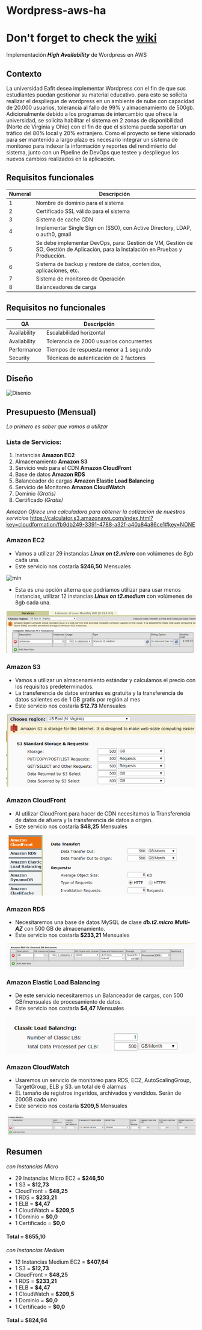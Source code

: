 # Wordpress-aws-ha

# Don't forget to check the [wiki](https://github.com/Mateo-RH/wordpress-aws-ha/wiki)

Implementación **_High Availability_** de Wordpress en AWS

## Contexto

La universidad Eafit desea implementar Wordpress con el fin de que sus estudiantes puedan gestionar su material educativo. para esto se solicita realizar el despliegue de wordpress en un ambiente de nube con capacidad de 20.000 usuarios, tolerancia al fallo de 99% y almacenamiento de 500gb.
Adicionalmente debido a los programas de intercambio que ofrece la universidad, se solicita habilitar el sistema en 2 zonas de disponibilidad (Norte de Virginia y Ohio) con el fin de que el sistema pueda soportar un tráfico del 80% local y 20% extranjero.
Como el proyecto se tiene visionado para ser mantenido a largo plazo es necesario integrar un sistema de monitoreo para indexar la información y reportes del rendimiento del sistema, junto con un Pipeline de DevOps que testee y despliegue los nuevos cambios realizados en la aplicación.


## Requisitos funcionales

| Numeral | Descripción |
| --- | --- |
| 1 | Nombre de dominio para el sistema |
| 2 | Certificado SSL válido para el sistema |
| 3 | Sistema de cache CDN |
| 4 | Implementar Single Sign on (SSO), con Active Directory, LDAP, o auth0, gmail |
| 5 | Se debe implementar DevOps, para: Gestión de VM, Gestión de SO, Gestión de Aplicación, para la Instalación en Pruebas y Producción. |
| 6 | Sistema de backup y restore de datos, contenidos, aplicaciones, etc. |
| 7 | Sistema de monitoreo de Operación |
| 8 | Balanceadores de carga |

## Requisitos no funcionales

| QA | Descripción |
| --- | --- |
| Availability | Escalabilidad horizontal |
| Availability | Tolerancia de 2000 usuarios concurrentes |
| Performance | Tiempos de respuesta menor a 1 segundo |
| Security | Técnicas de autenticación de 2 factores |

## Diseño
![Disenio](https://github.com/Mateo-RH/wordpress-aws-ha/blob/master/Imagenes/Dise%C3%B1o/Wordpress.png) 

## Presupuesto (Mensual)

_Lo primero es saber que vamos a utilizar_

### Lista de Servicios:

1. Instancias **Amazon EC2**
2. Almacenamiento **Amazon S3**
3. Servicio web para el CDN **Amazon CloudFront**
4. Base de datos **Amazon RDS**
5. Balanceador de cargas **Amazon Elastic Load Balancing**
6. Servicio de Monitoreo **Amazon CloudWatch**
7. Dominio _(Gratis)_
8. Certificado _(Gratis)_

_Amazon Ofrece una calculadora para obtener la cotización de nuestros servicios_
https://calculator.s3.amazonaws.com/index.html?key=cloudformation/fb9db249-3391-4788-a32f-a40a84a86ce1#key=NONE

### Amazon EC2

* Vamos a utilizar 29 instancias **_Linux on t2.micro_** con volúmenes de 8gb cada una.
* Este servicio nos costaría **$246,50**  Mensuales 

![min](https://github.com/Mateo-RH/wordpress-aws-ha/blob/master/Imagenes/!0.Presupuesto/Anotaci%C3%B3n%202020-03-22%20142501.png)

* Esta es una opción alterna que podríamos utilizar para usar menos instancias, utilizar 12 instancias **_Linux on t2.medium_** con volúmenes de 8gb cada una.

![Medium](https://github.com/Mateo-RH/wordpress-aws-ha/blob/master/Imagenes/!0.Presupuesto/medium.png)

### Amazon S3

* Vamos a utilizar un almacenamiento estándar y calculamos el precio con los requisitos predeterminados.
* La transferencia de datos entrantes es gratuita y la transferencia de datos salientes es de 1 GB gratis por región al mes
* Este servicio nos costaría **$12.73** Mensuales

![s3](https://github.com/Mateo-RH/wordpress-aws-ha/blob/master/Imagenes/!0.Presupuesto/S3.png)

### Amazon CloudFront

* Al utilizar CloudFront para hacer de CDN necesitamos la Transferencia de datos de afuera y la transferencia de datos a origen.
* Este servicio nos costaría **$48,25** Mensuales 

![CloudFront](https://github.com/Mateo-RH/wordpress-aws-ha/blob/master/Imagenes/!0.Presupuesto/CloudFront.png)

### Amazon RDS

* Necesitaremos una base de datos MySQL de clase **_db.t2.micro_**  **_Multi-AZ_** con 500 GB de almacenamiento.
* Este servicio nos costaría **$233,21** Mensuales

![RDS](https://github.com/Mateo-RH/wordpress-aws-ha/blob/master/Imagenes/!0.Presupuesto/RDS.png)

### Amazon Elastic Load Balancing 

* De este servicio necesitaremos un Balanceador de cargas, con 500 GB/mensuales de procesamiento de datos.
* Este servicio nos costaría **$4,47** Mensuales 

 ![balanceador](https://github.com/Mateo-RH/wordpress-aws-ha/blob/master/Imagenes/!0.Presupuesto/balanceador.png)

### Amazon CloudWatch

* Usaremos un servicio de monitoreo para RDS, EC2, AutoScalingGroup, TargetGroup, ELB y S3. un total de 6 alarmas 
* EL tamaño de registros ingeridos, archivados y vendidos. Serán de 200GB cada uno
* Este servicio nos costaría **$209,5** Mensuales

![monitoreo](https://github.com/Mateo-RH/wordpress-aws-ha/blob/master/Imagenes/!0.Presupuesto/Monitoreo%20.png)


## Resumen
_con Instancias Micro_

* 29 Instancias Micro EC2 = **$246,50**  
* 1 S3 = **$12,73**
* CloudFront = **$48,25**
* 1 RDS = **$233,21**
* 1 ELB = **$4,47**
* 1 CloudWatch = **$209,5**
* 1 Dominio = **$0,0**
* 1 Certificado = **$0,0**

#### Total = **$655,10**                 

_con Instancias Medium_

* 12 Instancias Medium EC2 = **$407,64**
* 1 S3 = **$12,73**
* CloudFront = **$48,25**
* 1 RDS = **$233,21**
* 1 ELB = **$4,47**
* 1 CloudWatch = **$209,5**
* 1 Dominio = **$0,0**
* 1 Certificado = **$0,0**

#### Total = **$824,94**






